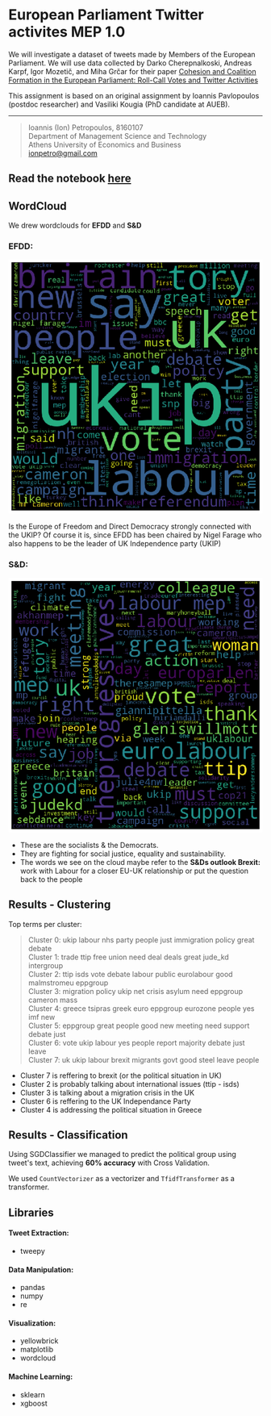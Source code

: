 # European Parliament Twitter activites MEP 1.0

We will investigate a dataset of tweets made by Members of the European Parliament. We will use data collected by Darko Cherepnalkoski, Andreas Karpf, Igor Mozetič, and Miha Grčar for their paper [Cohesion and Coalition Formation in the European Parliament: Roll-Call Votes and Twitter Activities](https://journals.plos.org/plosone/article?id=10.1371/journal.pone.0166586)

This assignment is based on an original assignment by Ioannis Pavlopoulos (postdoc researcher) and Vasiliki Kougia (PhD candidate at AUEB).

---

> Ioannis (Ion) Petropoulos, 8160107 <br />
> Department of Management Science and Technology <br />
> Athens University of Economics and Business <br />
> ionpetro@gmail.com

## Read the notebook [here](https://nbviewer.jupyter.org/github/ionpetro/Clustering-and-Classification-of-MEPs-Tweets/blob/master/src/European%20Parliament%20Twitter%20activities%20MEP%201.0.ipynb)

## WordCloud

We drew wordclouds for **EFDD** and **S&D**

### EFDD:

<img src='media/EFDD.png'>

Is the Europe of Freedom and Direct Democracy strongly connected with the UKIP? Of course it is, since EFDD has been chaired by Nigel Farage who also happens to be the leader of UK Independence party (UKIP)

### S&D:

<img src='media/SD.png'>

* These are the socialists & the Democrats.
* They are fighting for social justice, equality and sustainability. 
* The words we see on the cloud maybe refer to the **S&Ds outlook Brexit:** work with Labour for a closer EU-UK relationship or put the question back to the people

## Results - Clustering

Top terms per cluster:

> Cluster 0: ukip labour nhs party people just immigration policy great debate <br />
> Cluster 1: trade ttip free union need deal deals great jude_kd intergroup<br />
> Cluster 2: ttip isds vote debate labour public eurolabour good malmstromeu eppgroup<br />
> Cluster 3: migration policy ukip net crisis asylum need eppgroup cameron mass<br />
> Cluster 4: greece tsipras greek euro eppgroup eurozone people yes imf new<br />
> Cluster 5: eppgroup great people good new meeting need support debate just<br />
> Cluster 6: vote ukip labour yes people report majority debate just leave<br />
> Cluster 7: uk ukip labour brexit migrants govt good steel leave people<br />

* Cluster 7 is reffering to brexit (or the political situation in UK)
* Cluster 2 is probably talking about international issues (ttip - isds)
* Cluster 3 is talking about a migration crisis in the UK
* Cluster 6 is reffering to the UK Independance Party
* Cluster 4 is addressing the political situation in Greece

## Results - Classification

Using SGDClassifier we managed to predict the political group using tweet's text, achieving **60% accuracy** with Cross Validation.

We used ```CountVectorizer``` as a vectorizer and ```TfidfTransformer``` as a transformer.

## Libraries

#### Tweet Extraction:

* tweepy

#### Data Manipulation:

* pandas
* numpy
* re

#### Visualization:

* yellowbrick
* matplotlib
* wordcloud

#### Machine Learning:

* sklearn
* xgboost